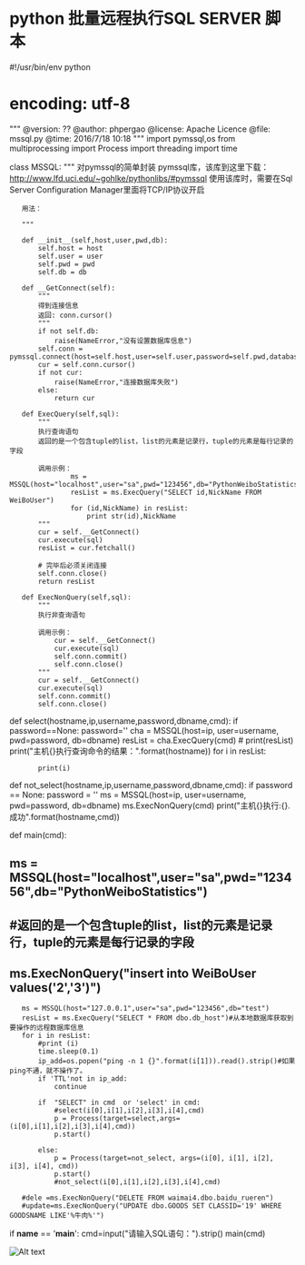 # python 批量远程执行SQL SERVER 脚本

   #!/usr/bin/env python
   # encoding: utf-8

   """
   @version: ??
   @author: phpergao
   @license: Apache Licence 
   @file: mssql.py
   @time: 2016/7/18 10:18
   """
   import pymssql,os
   from multiprocessing import Process
   import threading
   import time

   class MSSQL:
       """
       对pymssql的简单封装
       pymssql库，该库到这里下载：http://www.lfd.uci.edu/~gohlke/pythonlibs/#pymssql
       使用该库时，需要在Sql Server Configuration Manager里面将TCP/IP协议开启

       用法：

       """

       def __init__(self,host,user,pwd,db):
           self.host = host
           self.user = user
           self.pwd = pwd
           self.db = db

       def __GetConnect(self):
           """
           得到连接信息
           返回: conn.cursor()
           """
           if not self.db:
               raise(NameError,"没有设置数据库信息")
           self.conn = pymssql.connect(host=self.host,user=self.user,password=self.pwd,database=self.db,charset="utf8")
           cur = self.conn.cursor()
           if not cur:
               raise(NameError,"连接数据库失败")
           else:
               return cur

       def ExecQuery(self,sql):
           """
           执行查询语句
           返回的是一个包含tuple的list，list的元素是记录行，tuple的元素是每行记录的字段

           调用示例：
                   ms = MSSQL(host="localhost",user="sa",pwd="123456",db="PythonWeiboStatistics")
                   resList = ms.ExecQuery("SELECT id,NickName FROM WeiBoUser")
                   for (id,NickName) in resList:
                       print str(id),NickName
           """
           cur = self.__GetConnect()
           cur.execute(sql)
           resList = cur.fetchall()

           # 完毕后必须关闭连接
           self.conn.close()
           return resList

       def ExecNonQuery(self,sql):
           """
           执行非查询语句

           调用示例：
               cur = self.__GetConnect()
               cur.execute(sql)
               self.conn.commit()
               self.conn.close()
           """
           cur = self.__GetConnect()
           cur.execute(sql)
           self.conn.commit()
           self.conn.close()

   def select(hostname,ip,username,password,dbname,cmd):
       if password==None:
           password=''
       cha = MSSQL(host=ip, user=username, pwd=password, db=dbname)
       resList = cha.ExecQuery(cmd)
       # print(resList)
       print("主机{}执行查询命令的结果：".format(hostname))
       for i in resList:

           print(i)

   def not_select(hostname,ip,username,password,dbname,cmd):
       if password == None:
           password = ''
       ms = MSSQL(host=ip, user=username, pwd=password, db=dbname)
       ms.ExecNonQuery(cmd)
       print("主机{}执行:{}.成功".format(hostname,cmd))

   def main(cmd):
   ## ms = MSSQL(host="localhost",user="sa",pwd="123456",db="PythonWeiboStatistics")
   ## #返回的是一个包含tuple的list，list的元素是记录行，tuple的元素是每行记录的字段
   ## ms.ExecNonQuery("insert into WeiBoUser values('2','3')")

       ms = MSSQL(host="127.0.0.1",user="sa",pwd="123456",db="test")
       resList = ms.ExecQuery("SELECT * FROM dbo.db_host")#从本地数据库获取到要操作的远程数据库信息
       for i in resList:
           #print (i)
           time.sleep(0.1)
           ip_add=os.popen("ping -n 1 {}".format(i[1])).read().strip()#如果ping不通，就不操作了。
           if 'TTL'not in ip_add:
               continue

           if  "SELECT" in cmd  or 'select' in cmd:
               #select(i[0],i[1],i[2],i[3],i[4],cmd)
               p = Process(target=select,args=(i[0],i[1],i[2],i[3],i[4],cmd))
               p.start()

           else:
               p = Process(target=not_select, args=(i[0], i[1], i[2], i[3], i[4], cmd))
               p.start()
               #not_select(i[0],i[1],i[2],i[3],i[4],cmd)

       #dele =ms.ExecNonQuery("DELETE FROM waimai4.dbo.baidu_rueren")
       #update=ms.ExecNonQuery("UPDATE dbo.GOODS SET CLASSID='19' WHERE GOODSNAME LIKE'%牛肉%'")
   if __name__ == '__main__':
       cmd=input("请输入SQL语句：").strip()
       main(cmd)

![Alt text](http://s1.51cto.com/images/20180504/1525403548451542.png)
